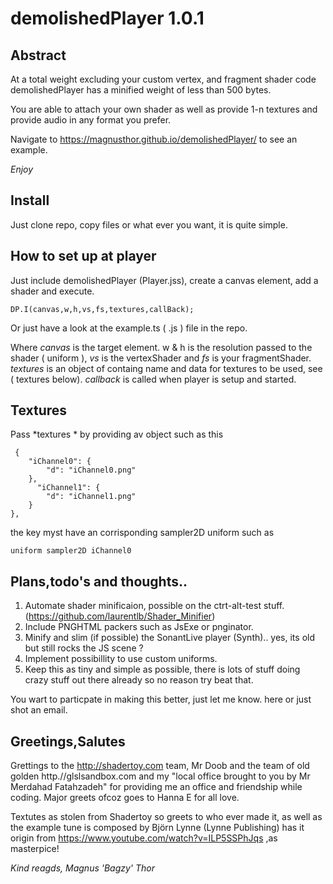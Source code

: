 # demolishedPlayer 1.0.1

## Abstract

At a total weight excluding your custom vertex, and fragment shader code demolishedPlayer has a minified weight of less than 500 bytes.

You are able to attach your own shader as well as provide 1-n textures and provide audio in any format you prefer. 

Navigate to https://magnusthor.github.io/demolishedPlayer/ to see an example.

  *Enjoy*

## Install

Just clone repo, copy files  or what ever you want, it is quite simple.

## How to set up at player

Just include demolishedPlayer (Player.jss), create a canvas element, add a shader and execute.

    DP.I(canvas,w,h,vs,fs,textures,callBack);


Or just have a look at the example.ts ( .js ) file in the repo.

Where *canvas* is the target element. w & h is the resolution passed to the shader ( uniform ), *vs* is the vertexShader and *fs* is your fragmentShader. *textures* is an object of containg name and data for textures to be used, see ( textures below). *callback* is called when 
player is setup and started.

## Textures

Pass *textures * by providing av object such as this

     {
        "iChannel0": {
            "d": "iChannel0.png"
        },
          "iChannel1": {
            "d": "iChannel1.png"
        }
    },

the key myst have an corrisponding sampler2D uniform such as


    uniform sampler2D iChannel0

## Plans,todo's and thoughts..

1. Automate shader minificaion, possible on the ctrt-alt-test stuff. (https://github.com/laurentlb/Shader_Minifier)
2. Include PNGHTML packers such as JsExe or pnginator.
3. Minify and slim (if possible) the SonantLive player (Synth).. yes, its old but still rocks the JS scene ?
4. Implement possibillity to use custom uniforms.
5. Keep this as tiny and simple as possible, there is lots of stuff doing crazy stuff out there already so no reason try beat that.   

You wart to particpate in making this better, just let me know. here or just shot an email.

## Greetings,Salutes

Grettings to the http://shadertoy.com team, Mr Doob and the team of old golden http.//glslsandbox.com and my "local office brought to you by Mr  Merdahad Fatahzadeh" for providing me an office and friendship while coding. Major greets ofcoz goes to Hanna E for all love.

Textutes as stolen from Shadertoy so greets to who ever made it, as well as the example tune is composed by Björn Lynne (Lynne Publishing) has it origin from  https://www.youtube.com/watch?v=ILP5SSPhJqs ,as masterpice!


*Kind reagds, Magnus 'Bagzy' Thor*

